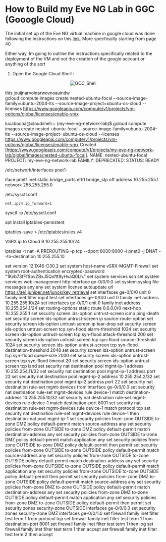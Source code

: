# How to Build my Eve NG Lab in GGC (Gooogle Cloud)

The initial set up of the Eve NG virtual machine in google cloud was done following the instructions on this [link](https://www.eve-ng.net/index.php/documentation/community-cookbook/). More specficailly starting from page 40

Either way, Im going to outline the instructions specifically related to the deployment of the VM and not the creation of the google account or anything of the sort

1. Open the Google Cloud Shell :
  <div align="center" dir="auto">

![GCC_Shell](https://github.com/lucabocha/NetworkAutomation/assets/44237986/df380329-ce0a-4b6b-a4ac-a536af1981b3)

  </div>

this jouijnarvoinarwovnoauindw  
gcloud compute images create nested-ubuntu-focal --source-image-family=ubuntu-2004-lts --source-image-project=ubuntu-os-cloud --licenses https://www.googleapis.com/compute/v1/projects/vm-options/global/licenses/enable-vmx

lucabocha@cloudshell:~ (my-eve-ng-network-lab)$ gcloud compute images create nested-ubuntu-focal --source-image-family=ubuntu-2004-lts --source-image-project=ubuntu-os-cloud --licenses https://www.googleapis.com/compute/v1/projects/vm-options/global/licenses/enable-vmx
Created [https://www.googleapis.com/compute/v1/projects/my-eve-ng-network-lab/global/images/nested-ubuntu-focal].
NAME: nested-ubuntu-focal
PROJECT: my-eve-ng-network-lab
FAMILY: 
DEPRECATED: 
STATUS: READY



/etc/network/interfaces
pnet1: 

iface pnet1 inet static
    bridge_ports eth1
    bridge_stp off
    address 10.255.255.1
    network 255.255.255.0

/etc/sysctl.conf 

    net.ipv4.ip_forward=1

sysctl -p /etc/sysctl.conf 

apt install iptables-persistent

iptables-save > /etc/iptables/rules.v4 


VSRX ip to Cloud 9 10.255.255.10/24 


iptables -t nat -A PREROUTING -p tcp --dport 8000:9000 -i pnet0 -j DNAT --to-destination 10.255.255.10


set version 12.1X46-D30.2
set system host-name vSRX-MGMT-Firewall
set system root-authentication encrypted-password "$1$Kvb73fFf$pvZBxJ5Qxftf8yHvaQ0Lh."
set system services ssh
set system services web-management http interface ge-0/0/0.0
set system syslog file messages any any
set system license autoupdate url https://ae1.juniper.net/junos/key_retrieval
set interfaces ge-0/0/0 unit 0 family inet filter input test
set interfaces ge-0/0/0 unit 0 family inet address 10.255.255.10/24
set interfaces ge-0/0/1 unit 0 family inet address 10.255.254.1/24
set routing-options static route 0.0.0.0/0 next-hop 10.255.255.1
set security screen ids-option untrust-screen icmp ping-death
set security screen ids-option untrust-screen ip source-route-option
set security screen ids-option untrust-screen ip tear-drop
set security screen ids-option untrust-screen tcp syn-flood alarm-threshold 1024
set security screen ids-option untrust-screen tcp syn-flood attack-threshold 200
set security screen ids-option untrust-screen tcp syn-flood source-threshold 1024
set security screen ids-option untrust-screen tcp syn-flood destination-threshold 2048
set security screen ids-option untrust-screen tcp syn-flood queue-size 2000
set security screen ids-option untrust-screen tcp syn-flood timeout 20
set security screen ids-option untrust-screen tcp land
set security nat destination pool mgmt-ip-1 address 10.255.254.11/32
set security nat destination pool mgmt-ip-1 address port 22
set security nat destination pool mgmt-ip-2 address 10.255.254.2/32
set security nat destination pool mgmt-ip-2 address port 22
set security nat destination rule-set mgmt-devices from interface ge-0/0/0.0
set security nat destination rule-set mgmt-devices rule device-1 match destination-address 10.255.255.10/32
set security nat destination rule-set mgmt-devices rule device-1 match destination-port 8001
set security nat destination rule-set mgmt-devices rule device-1 match protocol tcp
set security nat destination rule-set mgmt-devices rule device-1 then destination-nat pool mgmt-ip-1
set security policies from-zone OUTSIDE to-zone DMZ policy default-permit match source-address any
set security policies from-zone OUTSIDE to-zone DMZ policy default-permit match destination-address any
set security policies from-zone OUTSIDE to-zone DMZ policy default-permit match application any
set security policies from-zone OUTSIDE to-zone DMZ policy default-permit then permit
set security policies from-zone OUTSIDE to-zone OUTSIDE policy default-permit match source-address any
set security policies from-zone OUTSIDE to-zone OUTSIDE policy default-permit match destination-address any
set security policies from-zone OUTSIDE to-zone OUTSIDE policy default-permit match application any
set security policies from-zone OUTSIDE to-zone OUTSIDE policy default-permit then permit
set security policies from-zone DMZ to-zone OUTSIDE policy default-permit match source-address any
set security policies from-zone DMZ to-zone OUTSIDE policy default-permit match destination-address any
set security policies from-zone DMZ to-zone OUTSIDE policy default-permit match application any
set security policies from-zone DMZ to-zone OUTSIDE policy default-permit then permit
set security zones security-zone OUTSIDE interfaces ge-0/0/0.0
set security zones security-zone DMZ interfaces ge-0/0/1.0
set firewall family inet filter test term 1 from protocol tcp
set firewall family inet filter test term 1 from destination-port 8001
set firewall family inet filter test term 1 then log
set firewall family inet filter test term 1 then accept
set firewall family inet filter test term 2 then accept

